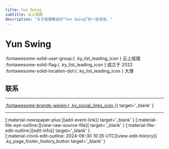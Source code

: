 ```yaml
---
title: Yun Swing
subtitle: 云上摇摆
description: "关于摇摆舞组织“Yun Swing”的一些信息。"
---
```


# Yun Swing

:fontawesome-solid-user-group:{ .ky_list_leading_icon } 云上摇摆  
:fontawesome-solid-flag:{ .ky_list_leading_icon } 成立于 2022  
:fontawesome-solid-location-dot:{ .ky_list_leading_icon } 大理  


## 联系


---

 [:fontawesome-brands-weixin:{ .ky_social_links_icon }](# "云上摇摆 Yun Swing"){ target='_blank' }

---

<div class="ky_page_footer" markdown>
<div class="ky_page_footer_trailing" markdown="span">
[:material-newspaper-plus:][add-event-link]{ target='_blank' }
[:material-file-eye-outline:][view-raw-source-file]{ target='_blank' }
[:material-file-edit-outline:][edit-info]{ target='_blank' }
</div>
<div class="ky_page_footer_leading" markdown="span">
[:material-clock-edit-outline: 2024-06-30 10:35 UTC][view-edit-history]{ .ky_page_footer_history_button target='_blank' }
</div>
</div>

[add-event-link]: https://github.com/swingdance/events/issues/new?assignees=&labels=add+event&projects=&template=02-add_entity.yml&title=%5Bcn%5D%20%3CName%3E&region=cn&province=Yunnan&city=Dali&org_id=yun-swing "添加活动"
[view-raw-source-file]: https://github.com/swingdance/orgs/blob/main/cn/yun-swing.json "查看原始源文件"
[edit-info]: https://github.com/swingdance/orgs/issues/new?assignees=&labels=update+org&projects=&template=03-update_entity.yml&title=%5Bcn%5D%20Yun%20Swing&region=cn&id=yun-swing&name=Yun%20Swing "编辑信息"

[view-edit-history]: https://github.com/swingdance/orgs/commits/main/cn/yun-swing.json "查看编辑历史"
